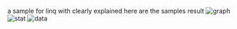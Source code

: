 a sample for linq with clearly explained 
here are the samples result 
![graph](sample1.jpg)
![stat](sample2.jpg)
![data](sample3.jpg)
